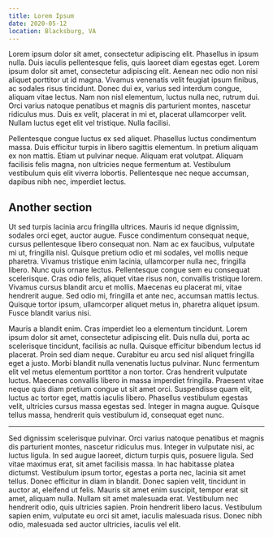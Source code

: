 ```yaml
---
title: Lorem Ipsum
date: 2020-05-12
location: Blacksburg, VA
---
```

Lorem ipsum dolor sit amet, consectetur adipiscing elit. Phasellus in ipsum nulla. Duis iaculis pellentesque felis, quis laoreet diam egestas eget. Lorem ipsum dolor sit amet, consectetur adipiscing elit. Aenean nec odio non nisi aliquet porttitor ut id magna. Vivamus venenatis velit feugiat ipsum finibus, ac sodales risus tincidunt. Donec dui ex, varius sed interdum congue, aliquam vitae lectus. Nam non nisl elementum, luctus nulla nec, rutrum dui. Orci varius natoque penatibus et magnis dis parturient montes, nascetur ridiculus mus. Duis ex velit, placerat in mi et, placerat ullamcorper velit. Nullam luctus eget elit vel tristique. Nulla facilisi.

Pellentesque congue luctus ex sed aliquet. Phasellus luctus condimentum massa. Duis efficitur turpis in libero sagittis elementum. In pretium aliquam ex non mattis. Etiam ut pulvinar neque. Aliquam erat volutpat. Aliquam facilisis felis magna, non ultricies neque fermentum at. Vestibulum vestibulum quis elit viverra lobortis. Pellentesque nec neque accumsan, dapibus nibh nec, imperdiet lectus.

## Another section

Ut sed turpis lacinia arcu fringilla ultrices. Mauris id neque dignissim, sodales orci eget, auctor augue. Fusce condimentum consequat neque, cursus pellentesque libero consequat non. Nam ac ex faucibus, vulputate mi ut, fringilla nisl. Quisque pretium odio et mi sodales, vel mollis neque pharetra. Vivamus tristique enim lacinia, ullamcorper nulla nec, fringilla libero. Nunc quis ornare lectus. Pellentesque congue sem eu consequat scelerisque. Cras odio felis, aliquet vitae risus non, convallis tristique lorem. Vivamus cursus blandit arcu et mollis. Maecenas eu placerat mi, vitae hendrerit augue. Sed odio mi, fringilla et ante nec, accumsan mattis lectus. Quisque tortor ipsum, ullamcorper aliquet metus in, pharetra aliquet ipsum. Fusce blandit varius nisi.

Mauris a blandit enim. Cras imperdiet leo a elementum tincidunt. Lorem ipsum dolor sit amet, consectetur adipiscing elit. Duis nulla dui, porta ac scelerisque tincidunt, facilisis ac nulla. Quisque efficitur bibendum lectus id placerat. Proin sed diam neque. Curabitur eu arcu sed nisl aliquet fringilla eget a justo. Morbi blandit nulla venenatis luctus pulvinar. Nunc fermentum elit vel metus elementum porttitor a non tortor. Cras hendrerit vulputate luctus. Maecenas convallis libero in massa imperdiet fringilla. Praesent vitae neque quis diam pretium congue ut sit amet orci. Suspendisse quam elit, luctus ac tortor eget, mattis iaculis libero. Phasellus vestibulum egestas velit, ultricies cursus massa egestas sed. Integer in magna augue. Quisque tellus massa, hendrerit quis vestibulum id, consequat eget nunc.

---

Sed dignissim scelerisque pulvinar. Orci varius natoque penatibus et magnis dis parturient montes, nascetur ridiculus mus. Integer in vulputate nisi, ac luctus ligula. In sed augue laoreet, dictum turpis quis, posuere ligula. Sed vitae maximus erat, sit amet facilisis massa. In hac habitasse platea dictumst. Vestibulum ipsum tortor, egestas a porta nec, lacinia sit amet tellus. Donec efficitur in diam in blandit. Donec sapien velit, tincidunt in auctor at, eleifend ut felis. Mauris sit amet enim suscipit, tempor erat sit amet, aliquam nulla. Nullam sit amet malesuada erat. Vestibulum nec hendrerit odio, quis ultricies sapien. Proin hendrerit libero lacus. Vestibulum sapien enim, vulputate eu orci sit amet, iaculis malesuada risus. Donec nibh odio, malesuada sed auctor ultricies, iaculis vel elit.